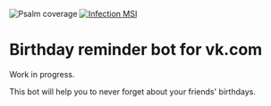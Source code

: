 ![Psalm coverage](https://shepherd.dev/github/Bocmah/vkbd/coverage.svg)
[![Infection MSI](https://img.shields.io/endpoint?style=flat&url=https%3A%2F%2Fbadge-api.stryker-mutator.io%2Fgithub.com%2FBocmah%2Fvkbd%2Fmain)](https://infection.github.io)

# Birthday reminder bot for vk.com

Work in progress.

This bot will help you to never forget about your friends' birthdays.
